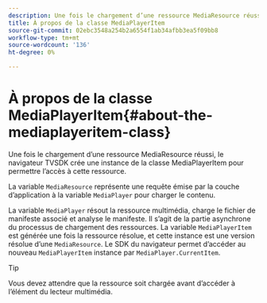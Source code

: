 ```yaml
---
description: Une fois le chargement d’une ressource MediaResource réussi, le navigateur TVSDK crée une instance de la classe MediaPlayerItem pour permettre l’accès à cette ressource.
title: À propos de la classe MediaPlayerItem
source-git-commit: 02ebc3548a254b2a6554f1ab34afbb3ea5f09bb8
workflow-type: tm+mt
source-wordcount: '136'
ht-degree: 0%

---
```


# À propos de la classe MediaPlayerItem{#about-the-mediaplayeritem-class}

Une fois le chargement d’une ressource MediaResource réussi, le navigateur TVSDK crée une instance de la classe MediaPlayerItem pour permettre l’accès à cette ressource.

La variable `MediaResource` représente une requête émise par la couche d’application à la variable `MediaPlayer` pour charger le contenu.

La variable `MediaPlayer` résout la ressource multimédia, charge le fichier de manifeste associé et analyse le manifeste. Il s’agit de la partie asynchrone du processus de chargement des ressources. La variable `MediaPlayerItem` est générée une fois la ressource résolue, et cette instance est une version résolue d’une `MediaResource`. Le SDK du navigateur permet d’accéder au nouveau `MediaPlayerItem` instance par `MediaPlayer.CurrentItem`.

>[!TIP]
>
>Vous devez attendre que la ressource soit chargée avant d’accéder à l’élément du lecteur multimédia.
